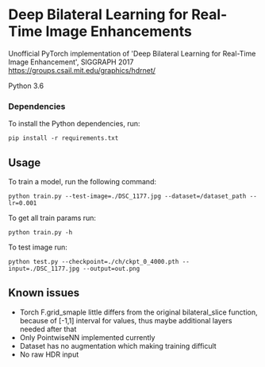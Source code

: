 # Deep Bilateral Learning for Real-Time Image Enhancements
Unofficial PyTorch implementation of 'Deep Bilateral Learning for Real-Time Image Enhancement', SIGGRAPH 2017 https://groups.csail.mit.edu/graphics/hdrnet/

Python 3.6

### Dependencies

To install the Python dependencies, run:

    pip install -r requirements.txt
    

## Usage
    
To train a model, run the following command:

    python train.py --test-image=./DSC_1177.jpg --dataset=/dataset_path --lr=0.001
    
To get all train params run:
    
    python train.py -h
    
To test image run:

    python test.py --checkpoint=./ch/ckpt_0_4000.pth --input=./DSC_1177.jpg --output=out.png
    

## Known issues

* Torch F.grid_smaple little differs from the original bilateral_slice function, because of [-1,1] interval for values, thus maybe additional layers needed after that
* Only PointwiseNN implemented currently
* Dataset has no augmentation which making training difficult 
* No raw HDR input


